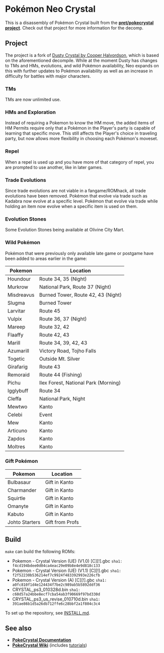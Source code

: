 # Pokémon Neo Crystal

This is a disassembly of Pokémon Crystal built from the [**pret/pokecrystal project**](pret). Check out that project for more information for the decomp.

## Project
The project is a fork of [Dusty Crystal by Cooper Halvordson](https://github.com/Cooper-Halvordson/DustyCrystal), which is based on the aforementioned decompile. While at the moment Dusty has changes to TMs and HMs, evolutions, and wild Pokémon availability, Neo expands on this with further updates to Pokémon availability as well as an increase in difficulty for battles with major characters.

### TMs
TMs are now unlimited use.

### HMs and Exploration
Instead of requiring a Pokemon to know the HM move, the added items of HM Permits require only that a Pokémon in the Player's party is capable of learning that specific move. This still affects the Player's choice in traveling party, but now allows more flexibility in choosing each Pokémon's moveset.

### Repel
When a repel is used up and you have more of that category of repel, you are prompted to use another, like in later games.

### Trade Evolutions
Since trade evolutions are not viable in a fangame/ROMhack, all trade evolutions have been removed. Pokémon that evolve via trade such as Kadabra now evolve at a specific level. Pokémon that evolve via trade while holding an item now evolve when a specific item is used on them.

### Evolution Stones
Some Evolution Stones being available at Olivine City Mart.

### Wild Pokémon
Pokémon that were previously only available late game or postgame have been added to areas earlier in the game:

Pokemon | Location
------- | --------
Houndour | Route 34, 35 (Night)
Murkrow | National Park, Route 37 (Night)
Misdreavus | Burned Tower, Route 42, 43 (Night)
Slugma | Burned Tower
Larvitar | Route 45
Vulpix | Route 36, 37 (Night)
Mareep | Route 32, 42
Flaaffy | Route 42, 43
Marill | Route 34, 39, 42, 43
Azumarill | Victory Road, Tojho Falls
Togetic | Outside Mt. Silver
Girafarig | Route 43
Remoraid | Route 44 (Fishing)
Pichu | Ilex Forest, National Park (Morning)
Igglybuff | Route 34
Cleffa | National Park, Night
Mewtwo | Kanto
Celebi | Event
Mew | Kanto
Articuno | Kanto
Zapdos | Kanto
Moltres | Kanto

### Gift Pokémon

Pokemon | Location
------- | --------
Bulbasaur | Gift in Kanto
Charmander | Gift in Kanto
Squirtle | Gift in Kanto
Omanyte | Gift in Kanto
Kabuto | Gift in Kanto
Johto Starters | Gift from Profs

## Build
`make` can build the following ROMs:

- Pokemon - Crystal Version (UE) (V1.0) [C][!].gbc `sha1: f4cd194bdee0d04ca4eac29e09b8e4e9d818c133`
- Pokemon - Crystal Version (UE) (V1.1) [C][!].gbc `sha1: f2f52230b536214ef7c9924f483392993e226cfb`
- Pokemon - Crystal Version (A) [C][!].gbc `sha1: a0fc810f1d4e124434f7be2c989ab5b5892ddf36`
- CRYSTAL_ps3_010328d.bin `sha1: c60d57a24bbe8ecf7cba54ab3f90669f97bd330d`
- CRYSTAL_ps3_us_revise_010710d.bin `sha1: 391ae86b1d5a26db712ffe6c28bbf2a1f804c3c4`

To set up the repository, see [INSTALL.md](INSTALL.md).

## See also

- [**PokeCrystal Documentation**][docs]
- [**PokeCrystal Wiki**][wiki] (includes [tutorials][tutorials])

[pret]:https://github.com/pret/pokecrystal
[docs]: https://pret.github.io/pokecrystal/
[wiki]: https://github.com/pret/pokecrystal/wiki
[tutorials]: https://github.com/pret/pokecrystal/wiki/Tutorials
